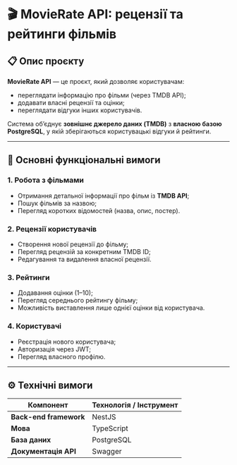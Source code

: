 # 🎬 MovieRate API: рецензії та рейтинги фільмів

## 📋 Опис проєкту

**MovieRate API** — це проєкт, який дозволяє користувачам:
- переглядати інформацію про фільми (через TMDB API);
- додавати власні рецензії та оцінки;
- переглядати відгуки інших користувачів.

Система об’єднує **зовнішнє джерело даних (TMDB)** з **власною базою PostgreSQL**, у якій зберігаються користувацькі відгуки й рейтинги.

---

## 🧩 Основні функціональні вимоги

### 1. Робота з фільмами
- Отримання детальної інформації про фільм із **TMDB API**;
- Пошук фільмів за назвою;
- Перегляд коротких відомостей (назва, опис, постер).

### 2. Рецензії користувачів
- Створення нової рецензії до фільму;
- Перегляд рецензій за конкретним TMDB ID;
- Редагування та видалення власної рецензії.

### 3. Рейтинги
- Додавання оцінки (1–10);
- Перегляд середнього рейтингу фільму;
- Можливість виставлення лише однієї оцінки від користувача.

### 4. Користувачі
- Реєстрація нового користувача;
- Авторизація через JWT;
- Перегляд власного профілю.

---

## ⚙️ Технічні вимоги

| Компонент            | Технологія / Інструмент |
| -------------------- | ----------------------- |
| **Back-end framework** | NestJS                  |
| **Мова**               | TypeScript              |
| **База даних**         | PostgreSQL              |
| **Документація API**   | Swagger                 |
